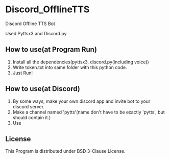 # Discord_OfflineTTS
Discord Offline TTS Bot 

Used Pyttsx3 and Discord.py

## How to use(at Program Run) ##
1. Install all the dependencies(pyttsx3, discord.py(including voice))
2. Write token.txt into same folder with this python code.
3. Just Run!

## How to use(at Discord) ##
1. By some ways, make your own discord app and invite bot to your discord server.
2. Make a channel named 'pytts'(name don't have to be exactly 'pytts', but should contain it.)
3. Use

## License ##
This Program is distributed under BSD 3-Clause License.
